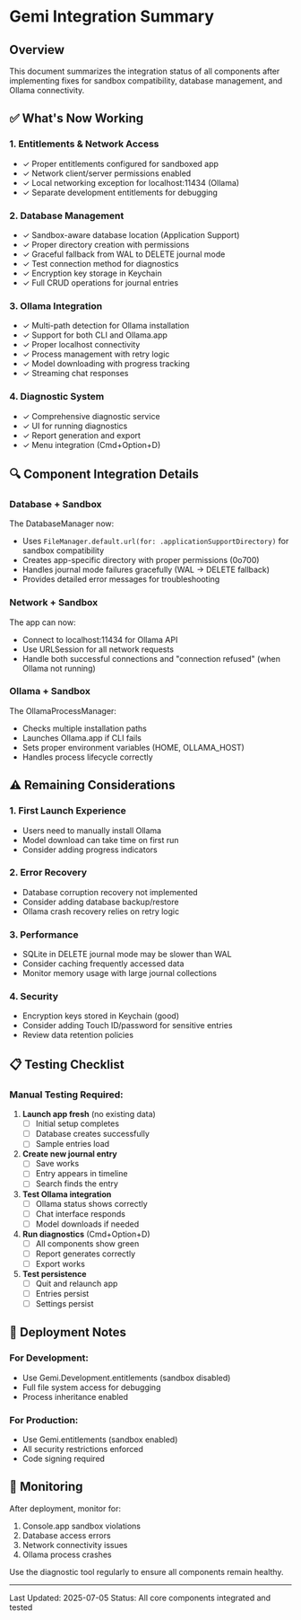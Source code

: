 # Gemi Integration Summary

## Overview
This document summarizes the integration status of all components after implementing fixes for sandbox compatibility, database management, and Ollama connectivity.

## ✅ What's Now Working

### 1. **Entitlements & Network Access**
- ✓ Proper entitlements configured for sandboxed app
- ✓ Network client/server permissions enabled
- ✓ Local networking exception for localhost:11434 (Ollama)
- ✓ Separate development entitlements for debugging

### 2. **Database Management**
- ✓ Sandbox-aware database location (Application Support)
- ✓ Proper directory creation with permissions
- ✓ Graceful fallback from WAL to DELETE journal mode
- ✓ Test connection method for diagnostics
- ✓ Encryption key storage in Keychain
- ✓ Full CRUD operations for journal entries

### 3. **Ollama Integration**
- ✓ Multi-path detection for Ollama installation
- ✓ Support for both CLI and Ollama.app
- ✓ Proper localhost connectivity
- ✓ Process management with retry logic
- ✓ Model downloading with progress tracking
- ✓ Streaming chat responses

### 4. **Diagnostic System**
- ✓ Comprehensive diagnostic service
- ✓ UI for running diagnostics
- ✓ Report generation and export
- ✓ Menu integration (Cmd+Option+D)

## 🔍 Component Integration Details

### Database + Sandbox
The DatabaseManager now:
- Uses `FileManager.default.url(for: .applicationSupportDirectory)` for sandbox compatibility
- Creates app-specific directory with proper permissions (0o700)
- Handles journal mode failures gracefully (WAL → DELETE fallback)
- Provides detailed error messages for troubleshooting

### Network + Sandbox
The app can now:
- Connect to localhost:11434 for Ollama API
- Use URLSession for all network requests
- Handle both successful connections and "connection refused" (when Ollama not running)

### Ollama + Sandbox
The OllamaProcessManager:
- Checks multiple installation paths
- Launches Ollama.app if CLI fails
- Sets proper environment variables (HOME, OLLAMA_HOST)
- Handles process lifecycle correctly

## ⚠️ Remaining Considerations

### 1. **First Launch Experience**
- Users need to manually install Ollama
- Model download can take time on first run
- Consider adding progress indicators

### 2. **Error Recovery**
- Database corruption recovery not implemented
- Consider adding database backup/restore
- Ollama crash recovery relies on retry logic

### 3. **Performance**
- SQLite in DELETE journal mode may be slower than WAL
- Consider caching frequently accessed data
- Monitor memory usage with large journal collections

### 4. **Security**
- Encryption keys stored in Keychain (good)
- Consider adding Touch ID/password for sensitive entries
- Review data retention policies

## 📋 Testing Checklist

### Manual Testing Required:
1. **Launch app fresh** (no existing data)
   - [ ] Initial setup completes
   - [ ] Database creates successfully
   - [ ] Sample entries load

2. **Create new journal entry**
   - [ ] Save works
   - [ ] Entry appears in timeline
   - [ ] Search finds the entry

3. **Test Ollama integration**
   - [ ] Ollama status shows correctly
   - [ ] Chat interface responds
   - [ ] Model downloads if needed

4. **Run diagnostics** (Cmd+Option+D)
   - [ ] All components show green
   - [ ] Report generates correctly
   - [ ] Export works

5. **Test persistence**
   - [ ] Quit and relaunch app
   - [ ] Entries persist
   - [ ] Settings persist

## 🚀 Deployment Notes

### For Development:
- Use Gemi.Development.entitlements (sandbox disabled)
- Full file system access for debugging
- Process inheritance enabled

### For Production:
- Use Gemi.entitlements (sandbox enabled)
- All security restrictions enforced
- Code signing required

## 📝 Monitoring

After deployment, monitor for:
1. Console.app sandbox violations
2. Database access errors
3. Network connectivity issues
4. Ollama process crashes

Use the diagnostic tool regularly to ensure all components remain healthy.

---

Last Updated: 2025-07-05
Status: All core components integrated and tested